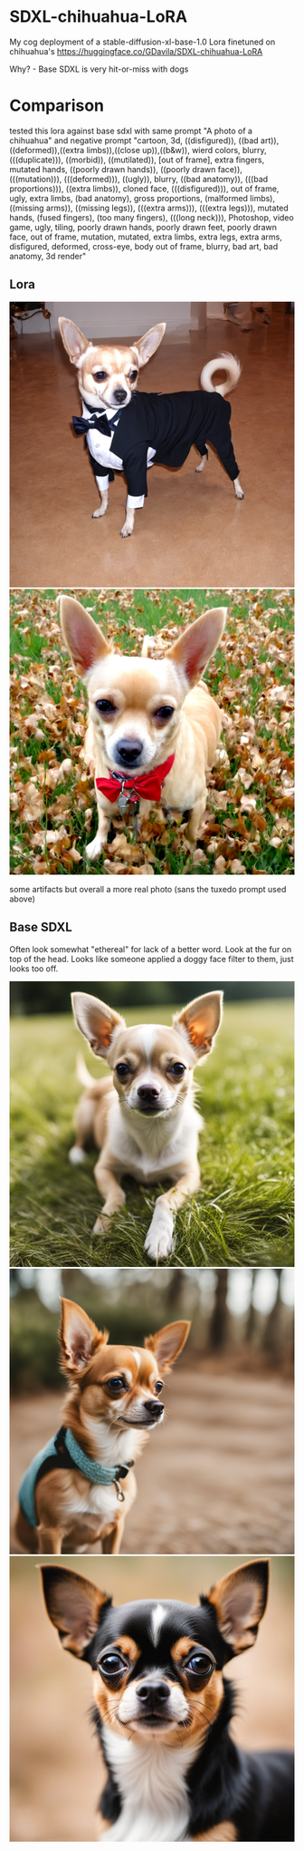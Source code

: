 # SDXL-chihuahua-LoRA

My cog deployment of a stable-diffusion-xl-base-1.0 Lora finetuned on chihuahua's  https://huggingface.co/GDavila/SDXL-chihuahua-LoRA 

Why? - Base SDXL is very hit-or-miss with dogs


# Comparison
tested this lora against base sdxl with same prompt "A photo of a chihuahua" and negative prompt "cartoon, 3d, ((disfigured)), ((bad art)), ((deformed)),((extra limbs)),((close up)),((b&w)), wierd colors, blurry, (((duplicate))), ((morbid)), ((mutilated)), [out of frame], extra fingers, mutated hands, ((poorly drawn hands)), ((poorly drawn face)), (((mutation))), (((deformed))), ((ugly)), blurry, ((bad anatomy)), (((bad proportions))), ((extra limbs)), cloned face, (((disfigured))), out of frame, ugly, extra limbs, (bad anatomy), gross proportions, (malformed limbs), ((missing arms)), ((missing legs)), (((extra arms))), (((extra legs))), mutated hands, (fused fingers), (too many fingers), (((long neck))), Photoshop, video game, ugly, tiling, poorly drawn hands, poorly drawn feet, poorly drawn face, out of frame, mutation, mutated, extra limbs, extra legs, extra arms, disfigured, deformed, cross-eye, body out of frame, blurry, bad art, bad anatomy, 3d render"

## Lora
![chi1](images/chi2.png)
![chi1](images/chi1.png)

some artifacts but overall a more real photo (sans the tuxedo prompt used above)

## Base SDXL
Often look somewhat "ethereal" for lack of a better word. Look at the fur on top of the head. Looks like someone applied a doggy face filter to them, just looks too off. 

![sdxlchi1](images/sdxlchi1.png)
![sdxlchi1](images/sdxlchi2.png)
![sdxlchi1](images/sdxlchi3.png)
